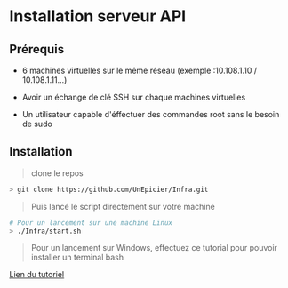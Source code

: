 # Installation serveur API

## Prérequis

- 6 machines virtuelles sur le même réseau (exemple :10.108.1.10 / 10.108.1.11...)

- Avoir un échange de clé SSH sur chaque machines virtuelles

- Un utilisateur capable d'éffectuer des commandes root sans le besoin de sudo

## Installation

> clone le repos

```sh
> git clone https://github.com/UnEpicier/Infra.git
```

> Puis lancé le script directement sur votre machine

```sh
# Pour un lancement sur une machine Linux
> ./Infra/start.sh
```

> Pour un lancement sur Windows, effectuez ce tutorial pour pouvoir installer un terminal bash

[Lien du tutoriel](https://people.montefiore.uliege.be/nvecoven/ci/files/tuto_bash/tuto_bash.html#:~:text=Activation%20de%20Bash,Redémarrez%20ensuite%20votre%20PC.)